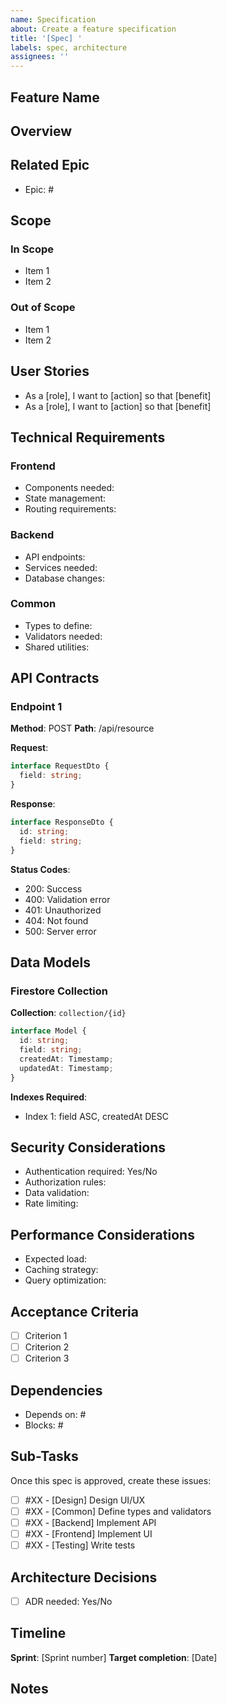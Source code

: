 ```yaml
---
name: Specification
about: Create a feature specification
title: '[Spec] '
labels: spec, architecture
assignees: ''
---
```


## Feature Name

## Overview

## Related Epic

- Epic: #

## Scope

### In Scope

- Item 1
- Item 2

### Out of Scope

- Item 1
- Item 2

## User Stories

- As a [role], I want to [action] so that [benefit]
- As a [role], I want to [action] so that [benefit]

## Technical Requirements

### Frontend

- Components needed:
- State management:
- Routing requirements:

### Backend

- API endpoints:
- Services needed:
- Database changes:

### Common

- Types to define:
- Validators needed:
- Shared utilities:

## API Contracts

### Endpoint 1

**Method**: POST
**Path**: /api/resource

**Request**:

```typescript
interface RequestDto {
  field: string;
}
```

**Response**:

```typescript
interface ResponseDto {
  id: string;
  field: string;
}
```

**Status Codes**:

- 200: Success
- 400: Validation error
- 401: Unauthorized
- 404: Not found
- 500: Server error

## Data Models

### Firestore Collection

**Collection**: `collection/{id}`

```typescript
interface Model {
  id: string;
  field: string;
  createdAt: Timestamp;
  updatedAt: Timestamp;
}
```

**Indexes Required**:

- Index 1: field ASC, createdAt DESC

## Security Considerations

- Authentication required: Yes/No
- Authorization rules:
- Data validation:
- Rate limiting:

## Performance Considerations

- Expected load:
- Caching strategy:
- Query optimization:

## Acceptance Criteria

- [ ] Criterion 1
- [ ] Criterion 2
- [ ] Criterion 3

## Dependencies

- Depends on: #
- Blocks: #

## Sub-Tasks

Once this spec is approved, create these issues:

- [ ] #XX - [Design] Design UI/UX
- [ ] #XX - [Common] Define types and validators
- [ ] #XX - [Backend] Implement API
- [ ] #XX - [Frontend] Implement UI
- [ ] #XX - [Testing] Write tests

## Architecture Decisions

<!-- Any ADRs that need to be created -->

- [ ] ADR needed: Yes/No

## Timeline

**Sprint**: [Sprint number]
**Target completion**: [Date]

## Notes

